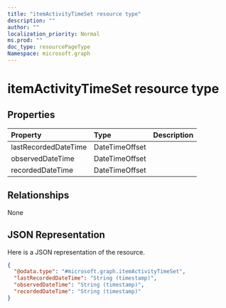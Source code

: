 ```yaml
---
title: "itemActivityTimeSet resource type"
description: ""
author: ""
localization_priority: Normal
ms.prod: ""
doc_type: resourcePageType
Namespace: microsoft.graph
---
```



# itemActivityTimeSet resource type



## Properties
|Property|Type|Description|
|:---|:---|:---|
|lastRecordedDateTime|DateTimeOffset||
|observedDateTime|DateTimeOffset||
|recordedDateTime|DateTimeOffset||

## Relationships
None

## JSON Representation
Here is a JSON representation of the resource.
<!-- {
  "blockType": "resource",
  "@odata.type": "microsoft.graph.itemActivityTimeSet"
}
-->
``` json
{
  "@odata.type": "#microsoft.graph.itemActivityTimeSet",
  "lastRecordedDateTime": "String (timestamp)",
  "observedDateTime": "String (timestamp)",
  "recordedDateTime": "String (timestamp)"
}
```

